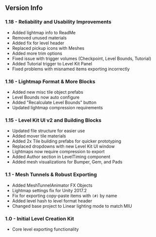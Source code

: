 ## Version Info

### 1.18 - Reliability and Usability Improvements
* Added lightmap info to ReadMe
* Removed unused materials
* Added fix for level header
* Replaced pickup icons with Meshes
* Added more trim options
* Fixed issue with trigger volumes (Checkpoint, Level Bounds, Tutorial)
* Added Tutorial trigger to Level Kit Panel
* Fixed problems with misnamed items exporting incorrectly

### 1.16 - Lightmap Format & More Blocks
* Added new misc tile object prefabs
* Level Bounds now auto configure
* Added "Recalculate Level Bounds" button
* Updated lightmap compression requirements

### 1.15 - Level Kit UI v2 and Building Blocks
* Updated file structure for easier use
* Added mover tile materials
* Added 2x Tile building prefabs for quicker prototyping
* Replaced dropdowns with new Level Kit UI window
* Lightmaps now require compression to export
* Added Author section in LevelTiming component
* Added mesh visualizations for Bumper, Gem, and Pads

### 1.1 - Mesh Tunnels & Robust Exporting
* Added MeshTunnelAnimator FX Objects
* Lightmap settings fix for Unity 2017.2
* Fix for exporting copy-paste items with `(#)` by name
* Added level hash to level format header
* Changed base project to Linear lighting mode to match MIU

### 1.0 - Initial Level Creation Kit
* Core level exporting functionality
